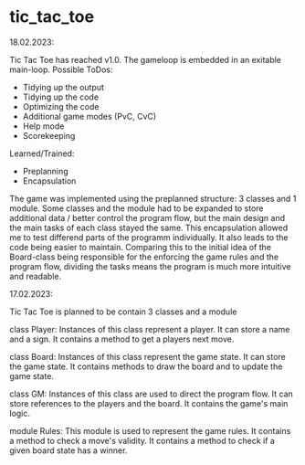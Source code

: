 # tic_tac_toe
18.02.2023:

Tic Tac Toe has reached v1.0. The gameloop is embedded in an exitable main-loop.
Possible ToDos: 
- Tidying up the output
- Tidying up the code
- Optimizing the code
- Additional game modes (PvC, CvC)
- Help mode
- Scorekeeping

Learned/Trained:
- Preplanning
- Encapsulation

The game was implemented using the preplanned structure: 3 classes and 1 module. Some classes and the module had to be expanded to store additional data / better control the program flow, but the main design  and the main tasks of each class stayed the same.
This encapsulation allowed me to test differend parts of the programm individually. It also leads to the code being easier to maintain. 
Comparing this to the initial idea of the Board-class being responsible for the enforcing the game rules and the program flow, dividing the tasks means the program is much more intuitive and readable.


17.02.2023:

Tic Tac Toe is planned to be contain 3 classes and a module

class Player:   Instances of this class represent a player. 
                It can store a name and a sign.
                It contains a method to get a players next move.

class Board:    Instances of this class represent the game state.
                It can store the game state.
                It contains methods to draw the board and to update the game state.

class GM:       Instances of this class are used to direct the program flow.
                It can store references to the players and the board.
                It contains the game's main logic.

module Rules:   This module is used to represent the game rules.
                It contains a method to check a move's validity.
                It contains a method to check if a given board state has a winner.
